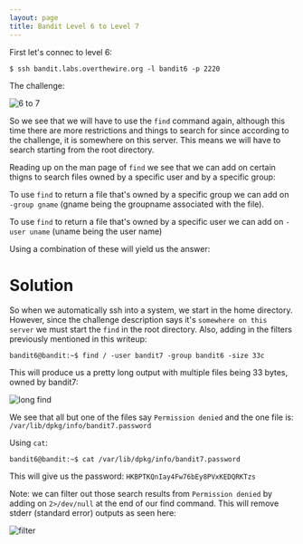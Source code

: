 ```yaml
---
layout: page
title: Bandit Level 6 to Level 7
---
```


First let's connec to level 6:  
```
$ ssh bandit.labs.overthewire.org -l bandit6 -p 2220
```
The challenge:

![6 to 7](https://user-images.githubusercontent.com/41026969/50057925-46913680-013f-11e9-85b9-c601eb2f170c.png)  

So we see that we will have to use the ```find``` command again, although this time there are more restrictions
and things to search for since according to the challenge, it is somewhere on this server. This means 
we will have to search starting from the root directory.

Reading up on the man page of ```find``` we see that we can add on certain thigns to search files owned by a specific
user and by a specific group:

To use ```find``` to return a file that's owned by a specific group we can add on ```-group gname``` (gname being the groupname
associated with the file).

To use ```find``` to return a file that's owned by a specific user we can add on ```-user uname``` (uname being the user name)

Using a combination of these will yield us the answer:

# Solution

So when we automatically ssh into a system, we start in the home directory. However, since the challenge description
says it's ```somewhere on this server``` we must start the ```find``` in the root directory. Also, adding in the
filters previously mentioned in this writeup:

```
bandit6@bandit:~$ find / -user bandit7 -group bandit6 -size 33c
```
This will produce us a pretty long output with multiple files being 33 bytes, owned by bandit7:

![long find](https://user-images.githubusercontent.com/41026969/50058129-1b5c1680-0142-11e9-915d-cdb3778204b6.png)

We see that all but one of the files say ```Permission denied``` and the one file is: ```/var/lib/dpkg/info/bandit7.password```

Using ```cat```: 

```
bandit6@bandit:~$ cat /var/lib/dpkg/info/bandit7.password
```

This will give us the password: ```HKBPTKQnIay4Fw76bEy8PVxKEDQRKTzs```  

Note: we can filter out those search results from ```Permission denied``` by adding on ```2>/dev/null``` at the end of our
find command. This will remove stderr (standard error) outputs as seen here:

![filter](https://user-images.githubusercontent.com/41026969/50058259-af7aad80-0143-11e9-996e-a385e362364f.png)
